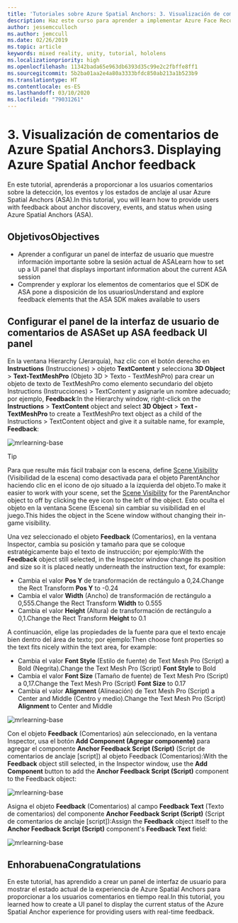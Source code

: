 ```yaml
---
title: 'Tutoriales sobre Azure Spatial Anchors: 3. Visualización de comentarios de Azure Spatial Anchors'
description: Haz este curso para aprender a implementar Azure Face Recognition dentro de una aplicación de realidad mixta.
author: jessemcculloch
ms.author: jemccull
ms.date: 02/26/2019
ms.topic: article
keywords: mixed reality, unity, tutorial, hololens
ms.localizationpriority: high
ms.openlocfilehash: 11342bada65e963db6393d35c99e2c2fbffe8ff1
ms.sourcegitcommit: 5b2ba01aa2e4a80a3333bfdc850ab213a1b523b9
ms.translationtype: HT
ms.contentlocale: es-ES
ms.lasthandoff: 03/10/2020
ms.locfileid: "79031261"
---
```

# <a name="3-displaying-azure-spatial-anchor-feedback"></a><span data-ttu-id="4bb9a-105">3. Visualización de comentarios de Azure Spatial Anchors</span><span class="sxs-lookup"><span data-stu-id="4bb9a-105">3. Displaying Azure Spatial Anchor feedback</span></span>

<span data-ttu-id="4bb9a-106">En este tutorial, aprenderás a proporcionar a los usuarios comentarios sobre la detección, los eventos y los estados de anclaje al usar Azure Spatial Anchors (ASA).</span><span class="sxs-lookup"><span data-stu-id="4bb9a-106">In this tutorial, you will learn how to provide users with feedback about anchor discovery, events, and status when using Azure Spatial Anchors (ASA).</span></span>

## <a name="objectives"></a><span data-ttu-id="4bb9a-107">Objetivos</span><span class="sxs-lookup"><span data-stu-id="4bb9a-107">Objectives</span></span>

* <span data-ttu-id="4bb9a-108">Aprender a configurar un panel de interfaz de usuario que muestre información importante sobre la sesión actual de ASA</span><span class="sxs-lookup"><span data-stu-id="4bb9a-108">Learn how to set up a UI panel that displays important information about the current ASA session</span></span>
* <span data-ttu-id="4bb9a-109">Comprender y explorar los elementos de comentarios que el SDK de ASA pone a disposición de los usuarios</span><span class="sxs-lookup"><span data-stu-id="4bb9a-109">Understand and explore feedback elements that the ASA SDK makes available to users</span></span>

## <a name="set-up-asa-feedback-ui-panel"></a><span data-ttu-id="4bb9a-110">Configurar el panel de la interfaz de usuario de comentarios de ASA</span><span class="sxs-lookup"><span data-stu-id="4bb9a-110">Set up ASA feedback UI panel</span></span>

<span data-ttu-id="4bb9a-111">En la ventana Hierarchy (Jerarquía), haz clic con el botón derecho en **Instructions** (Instrucciones) > objeto **TextContent** y selecciona **3D Object** > **Text-TextMeshPro** (Objeto 3D > Texto - TextMeshPro) para crear un objeto de texto de TextMeshPro como elemento secundario del objeto Instructions (Instrucciones) > TextContent y asignarle un nombre adecuado; por ejemplo, **Feedback**:</span><span class="sxs-lookup"><span data-stu-id="4bb9a-111">In the Hierarchy window, right-click on the **Instructions** > **TextContent** object and select **3D Object** > **Text - TextMeshPro** to create a TextMeshPro text object as a child of the Instructions > TextContent object and give it a suitable name, for example, **Feedback**:</span></span>

![mrlearning-base](images/mrlearning-asa/tutorial3-section1-step1-1.png)

> [!TIP]
> <span data-ttu-id="4bb9a-113">Para que resulte más fácil trabajar con la escena, define <a href="https://docs.unity3d.com/Manual/SceneVisibility.html" target="_blank">Scene Visibility</a> (Visibilidad de la escena) como desactivada para el objeto ParentAnchor haciendo clic en el icono de ojo situado a la izquierda del objeto.</span><span class="sxs-lookup"><span data-stu-id="4bb9a-113">To make it easier to work with your scene, set the  <a href="https://docs.unity3d.com/Manual/SceneVisibility.html" target="_blank">Scene Visibility</a> for the ParentAnchor object to off by clicking the eye icon to the left of the object.</span></span> <span data-ttu-id="4bb9a-114">Esto oculta el objeto en la ventana Scene (Escena) sin cambiar su visibilidad en el juego.</span><span class="sxs-lookup"><span data-stu-id="4bb9a-114">This hides the object in the Scene window without changing their in-game visibility.</span></span>

<span data-ttu-id="4bb9a-115">Una vez seleccionado el objeto **Feedback** (Comentarios), en la ventana Inspector, cambia su posición y tamaño para que se coloque estratégicamente bajo el texto de instrucción; por ejemplo:</span><span class="sxs-lookup"><span data-stu-id="4bb9a-115">With the **Feedback** object still selected, in the Inspector window change its position and size so it is placed neatly underneath the instruction text, for example:</span></span>

* <span data-ttu-id="4bb9a-116">Cambia el valor **Pos Y** de transformación de rectángulo a 0,24.</span><span class="sxs-lookup"><span data-stu-id="4bb9a-116">Change the Rect Transform **Pos Y** to -0.24</span></span>
* <span data-ttu-id="4bb9a-117">Cambia el valor **Width** (Ancho) de transformación de rectángulo a 0,555.</span><span class="sxs-lookup"><span data-stu-id="4bb9a-117">Change the Rect Transform **Width** to 0.555</span></span>
* <span data-ttu-id="4bb9a-118">Cambia el valor **Height** (Altura) de transformación de rectángulo a 0,1.</span><span class="sxs-lookup"><span data-stu-id="4bb9a-118">Change the Rect Transform **Height** to 0.1</span></span>

<span data-ttu-id="4bb9a-119">A continuación, elige las propiedades de la fuente para que el texto encaje bien dentro del área de texto; por ejemplo:</span><span class="sxs-lookup"><span data-stu-id="4bb9a-119">Then choose font properties so the text fits nicely within the text area, for example:</span></span>

* <span data-ttu-id="4bb9a-120">Cambia el valor **Font Style** (Estilo de fuente) de Text Mesh Pro (Script) a Bold (Negrita).</span><span class="sxs-lookup"><span data-stu-id="4bb9a-120">Change the Text Mesh Pro (Script) **Font Style** to Bold</span></span>
* <span data-ttu-id="4bb9a-121">Cambia el valor **Font Size** (Tamaño de fuente) de Text Mesh Pro (Script) a 0,17.</span><span class="sxs-lookup"><span data-stu-id="4bb9a-121">Change the Text Mesh Pro (Script) **Font Size** to 0.17</span></span>
* <span data-ttu-id="4bb9a-122">Cambia el valor **Alignment** (Alineación) de Text Mesh Pro (Script) a Center and Middle (Centro y medio).</span><span class="sxs-lookup"><span data-stu-id="4bb9a-122">Change the Text Mesh Pro (Script) **Alignment** to Center and Middle</span></span>

![mrlearning-base](images/mrlearning-asa/tutorial3-section1-step1-2.png)

<span data-ttu-id="4bb9a-124">Con el objeto **Feedback** (Comentarios) aún seleccionado, en la ventana Inspector, usa el botón **Add Component (Agregar componente)** para agregar el componente **Anchor Feedback Script (Script)** (Script de comentarios de anclaje [script]) al objeto Feedback (Comentarios):</span><span class="sxs-lookup"><span data-stu-id="4bb9a-124">With the **Feedback** object still selected, in the Inspector window, use the **Add Component** button to add the **Anchor Feedback Script (Script)** component to the Feedback object:</span></span>

![mrlearning-base](images/mrlearning-asa/tutorial3-section1-step1-3.png)

<span data-ttu-id="4bb9a-126">Asigna el objeto **Feedback** (Comentarios) al campo **Feedback Text** (Texto de comentarios) del componente **Anchor Feedback Script (Script)** (Script de comentarios de anclaje [script]):</span><span class="sxs-lookup"><span data-stu-id="4bb9a-126">Assign the **Feedback** object itself to the **Anchor Feedback Script (Script)** component's **Feedback Text** field:</span></span>

![mrlearning-base](images/mrlearning-asa/tutorial3-section1-step1-4.png)

## <a name="congratulations"></a><span data-ttu-id="4bb9a-128">Enhorabuena</span><span class="sxs-lookup"><span data-stu-id="4bb9a-128">Congratulations</span></span>

<span data-ttu-id="4bb9a-129">En este tutorial, has aprendido a crear un panel de interfaz de usuario para mostrar el estado actual de la experiencia de Azure Spatial Anchors para proporcionar a los usuarios comentarios en tiempo real.</span><span class="sxs-lookup"><span data-stu-id="4bb9a-129">In this tutorial, you learned how to create a UI panel to display the current status of the Azure Spatial Anchor experience for providing users with real-time feedback.</span></span>
